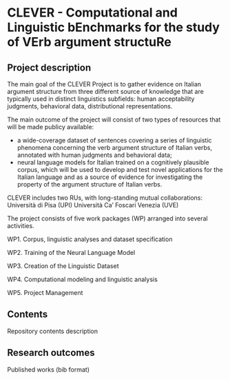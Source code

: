 # CLEVER - Computational and Linguistic bEnchmarks for the study of VErb argument structuRe 

## Project description
The main goal of the CLEVER Project is to gather evidence on Italian argument structure from three different source of knowledge that are typically used in distinct linguistics subfields: human acceptability judgments, behavioral data, distributional representations.

The main outcome of the project will consist of two types of resources that will be made publicy available: 

- a wide-coverage dataset of sentences covering a series of linguistic phenomena concerning the verb argument structure of Italian verbs, annotated with human judgments and behavioral data;
- neural language models for Italian trained on a cognitively plausible corpus, which will be used to develop and test novel applications for the Italian language and as a source of evidence for investigating the property of the argument structure of Italian verbs.

CLEVER includes two RUs, with long-standing mutual collaborations:
Università di Pisa (UPI)
Università Ca’ Foscari Venezia (UVE)



The project consists of five work packages (WP) arranged into several activities.

  WP1. Corpus, linguistic analyses and dataset specification

  WP2. Training of the Neural Language Model

  WP3. Creation of the Linguistic Dataset

  WP4. Computational modeling and linguistic analysis

  WP5. Project Management


## Contents
Repository contents description

## Research outcomes
Published works (bib format)
